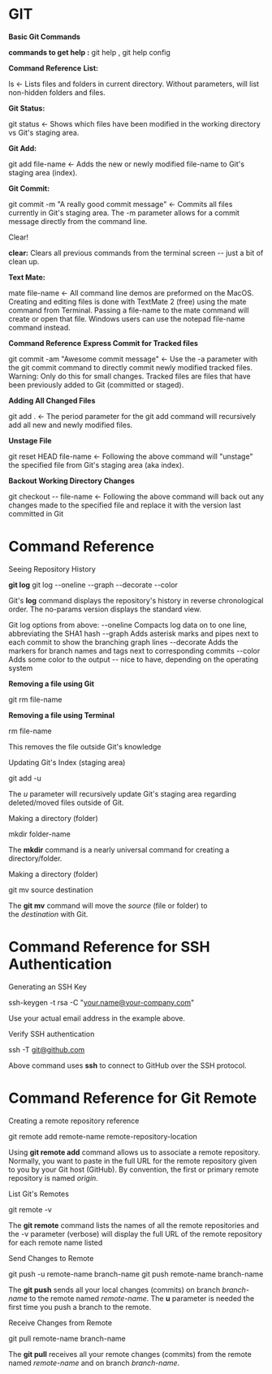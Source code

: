 # GIT
**Basic Git Commands**

**commands to get help :**
git help ,
git help config

**Command Reference**
**List:**

ls <-
Lists files and folders in current directory. Without parameters, will list non-hidden folders and files.

**Git Status:**

git status <-
Shows which files have been modified in the working directory vs Git's staging area.

**Git Add:**

git add file-name  <-
Adds the new or newly modified file-name to Git's staging area (index).

**Git Commit:**

git commit -m "A really good commit message"   <-
Commits all files currently in Git's staging area. The -m parameter allows for a commit message directly from the command line.

Clear!

**clear:**
Clears all previous commands from the terminal screen -- just a bit of clean up.

**Text Mate:**

mate file-name  <-
All command line demos are preformed on the MacOS. Creating and editing files is done with TextMate 2 (free) using the mate command from Terminal. Passing a file-name to the mate command will create or open that file. Windows users can use the notepad file-name command instead.

**Command Reference**
**Express Commit for Tracked files**

git commit -am "Awesome commit message"  <-
Use the -a parameter with the git commit command to directly commit newly modified tracked files. Warning: Only do this for small changes. Tracked files are files that have been previously added to Git (committed or staged).

**Adding All Changed Files**

git add .  <-
The period parameter for the git add command will recursively add all new and newly modified files.

**Unstage File**

git reset HEAD file-name  <-
Following the above command will "unstage" the specified file from Git's staging area (aka index).

**Backout Working Directory Changes**

git checkout -- file-name  <-
Following the above command will back out any changes made to the specified file and replace it with the version last committed in Git

# Command Reference

Seeing Repository History

**git log**
git log --oneline --graph --decorate --color

Git's **log** command displays the repository's history in reverse chronological order. The no-params version displays the standard view.

Git log options from above: --oneline Compacts log data on to one line, abbreviating the SHA1 hash --graph Adds asterisk marks and pipes next to each commit to show the branching graph lines --decorate Adds the markers for branch names and tags next to corresponding commits --color Adds some color to the output -- nice to have, depending on the operating system

**Removing a file using Git**

git rm file-name

**Removing a file using Terminal**

rm file-name

This removes the file outside Git's knowledge

Updating Git's Index (staging area)

git add -u

The *u* parameter will recursively update Git's staging area regarding deleted/moved files outside of Git.

Making a directory (folder)

mkdir folder-name

The **mkdir** command is a nearly universal command for creating a directory/folder.

Making a directory (folder)

git mv source destination

The **git mv** command will move the *source* (file or folder) to the *destination* with Git.

# Command Reference for SSH Authentication

Generating an SSH Key

ssh-keygen -t rsa -C "your.name@your-company.com"

Use your actual email address in the example above.

Verify SSH authentication

ssh -T git@github.com

Above command uses **ssh** to connect to GitHub over the SSH protocol.

# Command Reference for Git Remote

Creating a remote repository reference

git remote add remote-name remote-repository-location

Using **git remote add** command allows us to associate a remote repository. Normally, you want to paste in the full URL for the remote repository given to you by your Git host (GitHub). By convention, the first or primary remote repository is named *origin*.

List Git's Remotes

git remote -v

The **git remote** command lists the names of all the remote repositories and the -v parameter (verbose) will display the full URL of the remote repository for each remote name listed

Send Changes to Remote

git push -u remote-name branch-name
git push remote-name branch-name

The **git push** sends all your local changes (commits) on branch *branch-name* to the remote named *remote-name*. The **u** parameter is needed the first time you push a branch to the remote.

Receive Changes from Remote

git pull remote-name branch-name

The **git pull** receives all your remote changes (commits) from the remote named *remote-name* and on branch *branch-name*.
